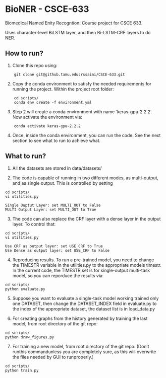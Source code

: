 # BioNER - CSCE-633
Biomedical Named Enity Recogntion: Course project for CSCE 633.

Uses character-level BiLSTM layer, and then Bi-LSTM-CRF layers to do NER.

## How to run? 
1. Clone this repo using: 
```
    git clone git@github.tamu.edu:rssaini/CSCE-633.git
```

2. Copy the conda environment to satisfy the needed requirements for running the project. Within the project root folder:
```
    cd scripts/
    conda env create -f environment.yml
```

3. Step 2 will create a conda environment with name 'keras-gpu-2.2.2'. Now activate the environment via:
```
    conda activate keras-gpu-2.2.2

```
4. Once, inside the conda environment, you can run the code. See the next section to see what to run to achieve what.


## What to run?

1. All the datasets are stored in data/datasets/ 

2. The code is capable of running in two different modes, as multi-output, and as single output. This is controlled by setting 
```
cd scripts/
vi utilities.py

Single Ouptut Layer: set MULTI_OUT to False 
MULTI Output Layer: set MULTI_OUT to True
```

3. The code can also replace the CRF layer with a dense layer in the output layer. To control that: 
```
cd scripts/
vi utilities.py

Use CRF as output layer: set USE_CRF to True
Use Dense as output layer: set USE_CRF to False
```


4. Reproducing results. To run a pre-trained model, you need to change the TIMESTR variable in the utilities.py to the appropriate models timestr.
In the current code, the TIMESTR set is for single-output multi-task model, so you can reporduce the results via:

```
cd scripts/
python evaluate.py

```

5. Suppose you want to evaluate a single-task model working trained only one DATASET, then change the DATASET\_INDEX field in evaluate.py to the index of the appropriate dataset, the dataset list is in load\_data.py

6. For creating graphs from the history generated by training the last model, from root directory of the git repo:
```
cd scripts/
python draw_figures.py
```


7. For training a new model, from root directory of the git repo: 
(Don’t runthis commandunless you are completely sure, as this will overwrite the files needed by GUI to runproperly.)
```
cd scripts/
python train.py
```
